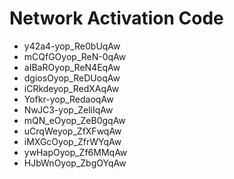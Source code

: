 # Network Activation Code
* y42a4-yop_Re0bUqAw
* mCQfGOyop_ReN-0qAw
* aIBaROyop_ReN4EqAw
* dgiosOyop_ReDUoqAw
* iCRkdeyop_RedXAqAw
* Yofkr-yop_RedaoqAw
* NwJC3-yop_ZeliIqAw
* mQN_eOyop_ZeB0gqAw
* uCrqWeyop_ZfXFwqAw
* iMXGcOyop_ZfrWYqAw
* ywHapOyop_Zf6MMqAw
* HJbWnOyop_ZbgOYqAw